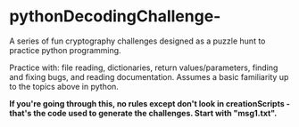 # pythonDecodingChallenge-

A series of fun cryptography challenges designed as a puzzle hunt to practice python programming. 

Practice with: file reading, dictionaries, return values/parameters, finding and fixing bugs, and reading documentation. 
Assumes a basic familiarity up to the topics above in python. 

<b> If you're going through this, no rules except don't look in creationScripts - that's the code used to generate the challenges. Start with "msg1.txt". </b> 
